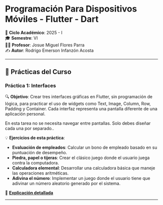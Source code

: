 # Programación Para Dispositivos Móviles - Flutter - Dart
📅 **Ciclo Académico**: 2025 - I  
🎓 **Semestre**: VI  
👨‍🏫 **Profesor**: Josue Miguel Flores Parra  
✍ **Autor**: Rodrigo Emerson Infanzón Acosta  

---

## 📌 Prácticas del Curso

### **Práctica 1: Interfaces**
🔍 **Objetivo**: Crear tres interfaces gráficas en Flutter, sin programación de lógica, para practicar el uso de widgets como Text, Image, Column, Row, Padding y Container. Cada interfaz representa una pantalla diferente de una aplicación personal.


En esta tarea no se necesita navegar entre pantallas. Solo debes diseñar cada una por separado..



💡 **Ejercicios de esta práctica**:
- **Evaluación de empleados**: Calcular un bono de empleado basado en su puntuación de desempeño.
- **Piedra, papel o tijeras**: Crear el clásico juego donde el usuario juega contra la computadora.
- **Calculadora elemental**: Desarrollar una calculadora básica que maneje las operaciones aritméticas.
- **Adivina el número**: Implementar un juego donde el usuario tiene que adivinar un número aleatorio generado por el sistema.

🔗 **[Explicación detallada](https://github.com/RodrigoStranger/dispositivos-moviles-flutter-dart-25-1/tree/main/practica_1_interfaces_estaticas_flutter)**

---
